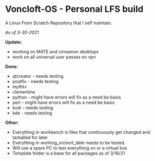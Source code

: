 # Voncloft-OS - Personal LFS build

A Linux From Scratch Repository that I self maintain.

_As of 3-30-2021_

**Update:**
- working on MATE and cinnamon desktops
- work on all universal user passes on vpn

**Done:**
- qtcreator - needs testing
- postfix - needs testing
- mythtv
- clementine
- python - might have errors will fix as a need be basis
- perl - might have errors will fix as a need be basis
- kodi - needs testing
- kde - needs testing

**Other:**
- Everything in workbench is files that continuously get changed and tarballed for later
- Everything in working_on/sort_later needs to be tested.
- Will use a spare PC to test everything on or a virtual box
- Template folder is a base for all packages as of 3/16/21
